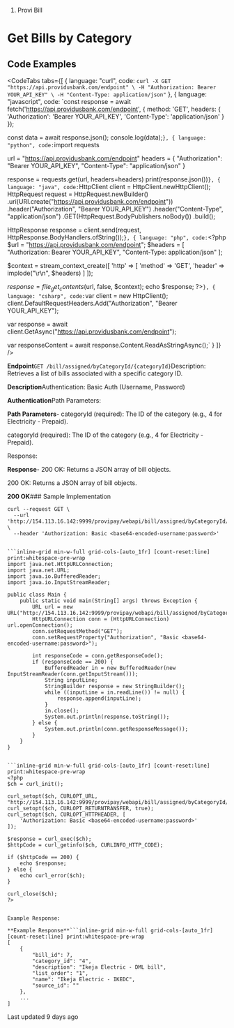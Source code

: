 1. Provi Bill

# Get Bills by Category

## Code Examples

<CodeTabs tabs={[
  { language: "curl", code: `curl -X GET "https://api.providusbank.com/endpoint" \
  -H "Authorization: Bearer YOUR_API_KEY" \
  -H "Content-Type: application/json"` },
  { language: "javascript", code: `const response = await fetch('https://api.providusbank.com/endpoint', {
  method: 'GET',
  headers: {
    'Authorization': 'Bearer YOUR_API_KEY',
    'Content-Type': 'application/json'
  }
});

const data = await response.json();
console.log(data);` },
  { language: "python", code: `import requests

url = "https://api.providusbank.com/endpoint"
headers = {
    "Authorization": "Bearer YOUR_API_KEY",
    "Content-Type": "application/json"
}

response = requests.get(url, headers=headers)
print(response.json())` },
  { language: "java", code: `HttpClient client = HttpClient.newHttpClient();
HttpRequest request = HttpRequest.newBuilder()
    .uri(URI.create("https://api.providusbank.com/endpoint"))
    .header("Authorization", "Bearer YOUR_API_KEY")
    .header("Content-Type", "application/json")
    .GET(HttpRequest.BodyPublishers.noBody())
    .build();

HttpResponse<String> response = client.send(request, HttpResponse.BodyHandlers.ofString());` },
  { language: "php", code: `<?php
$url = "https://api.providusbank.com/endpoint";
$headers = [
    "Authorization: Bearer YOUR_API_KEY",
    "Content-Type: application/json"
];

$context = stream_context_create([
    'http' => [
        'method' => 'GET',
        'header' => implode("\r\n", $headers)
    ]
]);

$response = file_get_contents($url, false, $context);
echo $response;
?>` },
  { language: "csharp", code: `var client = new HttpClient();
client.DefaultRequestHeaders.Add("Authorization", "Bearer YOUR_API_KEY");

var response = await client.GetAsync("https://api.providusbank.com/endpoint");

var responseContent = await response.Content.ReadAsStringAsync();` }
]} />

**Endpoint**`GET /bill/assigned/byCategoryId/{categoryId}`Description: Retrieves a list of bills associated with a specific category ID.

**Description**Authentication: Basic Auth (Username, Password)

**Authentication**Path Parameters:

**Path Parameters**- categoryId (required): The ID of the category (e.g., 4 for Electricity - Prepaid).

categoryId (required): The ID of the category (e.g., 4 for Electricity - Prepaid).

Response:

**Response**- 200 OK: Returns a JSON array of bill objects.

200 OK: Returns a JSON array of bill objects.

**200 OK**### Sample Implementation

```inline-grid min-w-full grid-cols-[auto_1fr] [count-reset:line] print:whitespace-pre-wrap whitespace-pre-wrap
curl --request GET \
  --url 'http://154.113.16.142:9999/provipay/webapi/bill/assigned/byCategoryId/4' \
  --header 'Authorization: Basic <base64-encoded-username:password>'


```inline-grid min-w-full grid-cols-[auto_1fr] [count-reset:line] print:whitespace-pre-wrap
import java.net.HttpURLConnection;
import java.net.URL;
import java.io.BufferedReader;
import java.io.InputStreamReader;

public class Main {
    public static void main(String[] args) throws Exception {
        URL url = new URL("http://154.113.16.142:9999/provipay/webapi/bill/assigned/byCategoryId/4");
        HttpURLConnection conn = (HttpURLConnection) url.openConnection();
        conn.setRequestMethod("GET");
        conn.setRequestProperty("Authorization", "Basic <base64-encoded-username:password>");

        int responseCode = conn.getResponseCode();
        if (responseCode == 200) {
            BufferedReader in = new BufferedReader(new InputStreamReader(conn.getInputStream()));
            String inputLine;
            StringBuilder response = new StringBuilder();
            while ((inputLine = in.readLine()) != null) {
                response.append(inputLine);
            }
            in.close();
            System.out.println(response.toString());
        } else {
            System.out.println(conn.getResponseMessage());
        }
    }
}


```inline-grid min-w-full grid-cols-[auto_1fr] [count-reset:line] print:whitespace-pre-wrap
<?php
$ch = curl_init();

curl_setopt($ch, CURLOPT_URL, "http://154.113.16.142:9999/provipay/webapi/bill/assigned/byCategoryId/4");
curl_setopt($ch, CURLOPT_RETURNTRANSFER, true);
curl_setopt($ch, CURLOPT_HTTPHEADER, [
    'Authorization: Basic <base64-encoded-username:password>'
]);

$response = curl_exec($ch);
$httpCode = curl_getinfo($ch, CURLINFO_HTTP_CODE);

if ($httpCode == 200) {
    echo $response;
} else {
    echo curl_error($ch);
}

curl_close($ch);
?>


Example Response:

**Example Response**```inline-grid min-w-full grid-cols-[auto_1fr] [count-reset:line] print:whitespace-pre-wrap
[
    {
        "bill_id": 7,
        "category_id": "4",
        "description": "Ikeja Electric - DML bill",
        "list_order": "1",
        "name": "Ikeja Electric - IKEDC",
        "source_id": ""
    },
    ...
]
```

Last updated 9 days ago